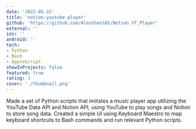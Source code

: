 ```yaml
---
date: '2022-05-22'
title: 'notion-youtube-player'
github: 'https://github.com/AlexShen101/Notion_YT_Player'
external: ''
ios: ''
android: ''
tech:
- Python
- Bash
- AppleScript
showInProjects: false
featured: true
rating: 3
cover: './thumbnail.png'
---
```


Made a set of Python scripts that imitates a music player app utilizing the YouTube Data API and Notion API, using YouTube to play songs and Notion to store song data. Created a simple UI using Keyboard Maestro to map keyboard shortcuts to Bash commands and run relevant Python scripts.
